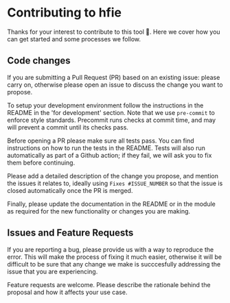 # Contributing to hfie

Thanks for your interest to contribute to this tool 🙏. Here we cover how you
can get started and some processes we follow.

## Code changes

If you are submitting a Pull Request (PR) based on an existing issue: please
carry on, otherwise please open an issue to discuss the change you want to
propose.

To setup your development environment follow the instructions in the README
in the 'for development' section. Note that we use `pre-commit` to enforce
style standards. Precommit runs checks at commit time, and may will prevent a
commit until its checks pass.

Before opening a PR please make sure all tests pass. You can find instructions
on how to run the tests in the README. Tests will also run automatically as
part of a Github action; if they fail, we will ask you to fix them before
continuing.

Please add a detailed description of the change you propose, and mention the
issues it relates to, ideally using `Fixes #ISSUE_NUMBER` so that the issue is
closed automatically once the PR is merged.

Finally, please update the documentation in the README or in the module as
required for the new functionality or changes you are making.

## Issues and Feature Requests

If you are reporting a bug, please provide us with a way to reproduce the error.
This will make the process of fixing it much easier, otherwise it will be
difficult to be sure that any change we make is succcesfully addressing the
issue that you are experiencing.

Feature requests are welcome. Please describe the rationale behind the proposal
and how it affects your use case.
